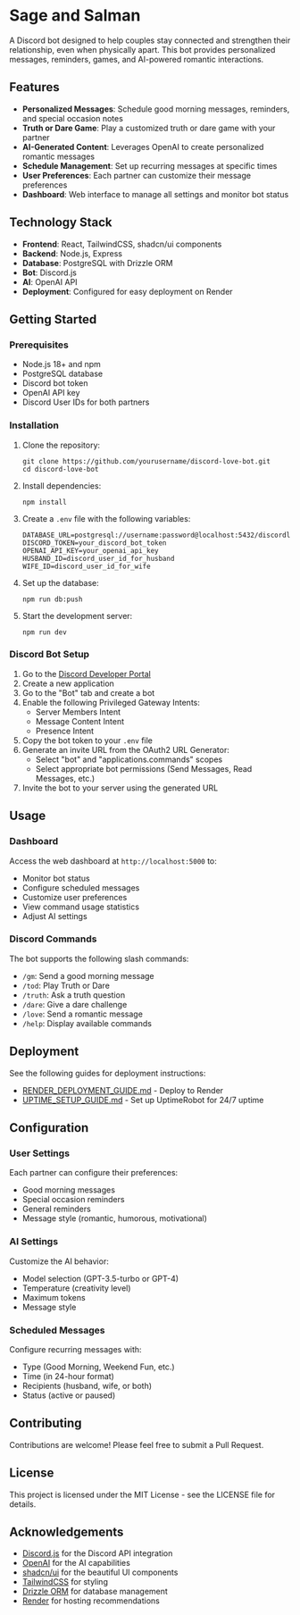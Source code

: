 # Sage and Salman

A Discord bot designed to help couples stay connected and strengthen their relationship, even when physically apart. This bot provides personalized messages, reminders, games, and AI-powered romantic interactions.

## Features

- **Personalized Messages**: Schedule good morning messages, reminders, and special occasion notes
- **Truth or Dare Game**: Play a customized truth or dare game with your partner
- **AI-Generated Content**: Leverages OpenAI to create personalized romantic messages
- **Schedule Management**: Set up recurring messages at specific times
- **User Preferences**: Each partner can customize their message preferences
- **Dashboard**: Web interface to manage all settings and monitor bot status

## Technology Stack

- **Frontend**: React, TailwindCSS, shadcn/ui components
- **Backend**: Node.js, Express
- **Database**: PostgreSQL with Drizzle ORM
- **Bot**: Discord.js
- **AI**: OpenAI API
- **Deployment**: Configured for easy deployment on Render

## Getting Started

### Prerequisites

- Node.js 18+ and npm
- PostgreSQL database
- Discord bot token
- OpenAI API key
- Discord User IDs for both partners

### Installation

1. Clone the repository:
   ```
   git clone https://github.com/yourusername/discord-love-bot.git
   cd discord-love-bot
   ```

2. Install dependencies:
   ```
   npm install
   ```

3. Create a `.env` file with the following variables:
   ```
   DATABASE_URL=postgresql://username:password@localhost:5432/discordlovebot
   DISCORD_TOKEN=your_discord_bot_token
   OPENAI_API_KEY=your_openai_api_key
   HUSBAND_ID=discord_user_id_for_husband
   WIFE_ID=discord_user_id_for_wife
   ```

4. Set up the database:
   ```
   npm run db:push
   ```

5. Start the development server:
   ```
   npm run dev
   ```

### Discord Bot Setup

1. Go to the [Discord Developer Portal](https://discord.com/developers/applications)
2. Create a new application
3. Go to the "Bot" tab and create a bot
4. Enable the following Privileged Gateway Intents:
   - Server Members Intent
   - Message Content Intent
   - Presence Intent
5. Copy the bot token to your `.env` file
6. Generate an invite URL from the OAuth2 URL Generator:
   - Select "bot" and "applications.commands" scopes
   - Select appropriate bot permissions (Send Messages, Read Messages, etc.)
7. Invite the bot to your server using the generated URL

## Usage

### Dashboard

Access the web dashboard at `http://localhost:5000` to:
- Monitor bot status
- Configure scheduled messages
- Customize user preferences
- View command usage statistics
- Adjust AI settings

### Discord Commands

The bot supports the following slash commands:
- `/gm`: Send a good morning message
- `/tod`: Play Truth or Dare
- `/truth`: Ask a truth question
- `/dare`: Give a dare challenge
- `/love`: Send a romantic message
- `/help`: Display available commands

## Deployment

See the following guides for deployment instructions:
- [RENDER_DEPLOYMENT_GUIDE.md](RENDER_DEPLOYMENT_GUIDE.md) - Deploy to Render
- [UPTIME_SETUP_GUIDE.md](UPTIME_SETUP_GUIDE.md) - Set up UptimeRobot for 24/7 uptime

## Configuration

### User Settings

Each partner can configure their preferences:
- Good morning messages
- Special occasion reminders
- General reminders
- Message style (romantic, humorous, motivational)

### AI Settings

Customize the AI behavior:
- Model selection (GPT-3.5-turbo or GPT-4)
- Temperature (creativity level)
- Maximum tokens
- Message style

### Scheduled Messages

Configure recurring messages with:
- Type (Good Morning, Weekend Fun, etc.)
- Time (in 24-hour format)
- Recipients (husband, wife, or both)
- Status (active or paused)

## Contributing

Contributions are welcome! Please feel free to submit a Pull Request.

## License

This project is licensed under the MIT License - see the LICENSE file for details.

## Acknowledgements

- [Discord.js](https://discord.js.org/) for the Discord API integration
- [OpenAI](https://openai.com/) for the AI capabilities
- [shadcn/ui](https://ui.shadcn.com/) for the beautiful UI components
- [TailwindCSS](https://tailwindcss.com/) for styling
- [Drizzle ORM](https://orm.drizzle.team/) for database management
- [Render](https://render.com/) for hosting recommendations